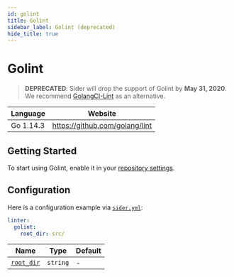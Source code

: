 ```yaml
---
id: golint
title: Golint
sidebar_label: Golint (deprecated)
hide_title: true
---
```


# Golint

> **DEPRECATED**: Sider will drop the support of Golint by **May 31, 2020**. We recommend [GolangCI-Lint](golangci-lint.md) as an alternative.

| Language  | Website                        |
| --------- | ------------------------------ |
| Go 1.14.3 | https://github.com/golang/lint |

## Getting Started

To start using Golint, enable it in your [repository settings](../../getting-started/repository-settings.md).

## Configuration

Here is a configuration example via [`sider.yml`](../../getting-started/custom-configuration.md):

```yaml
linter:
  golint:
    root_dir: src/
```

| Name                                                                                  | Type     | Default |
| ------------------------------------------------------------------------------------- | -------- | ------- |
| [`root_dir`](../../getting-started/custom-configuration.md#linteranalyzer_idroot_dir) | `string` | -       |
